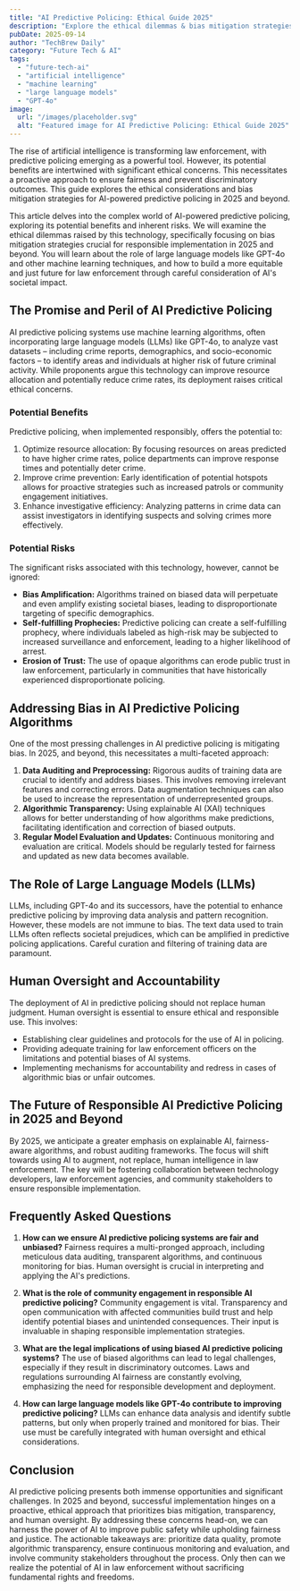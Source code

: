 ```yaml
---
title: "AI Predictive Policing: Ethical Guide 2025"
description: "Explore the ethical dilemmas & bias mitigation strategies in AI-powered predictive policing. Learn how to build fair & effective AI systems using machine learning & large language models. Read now!"
pubDate: 2025-09-14
author: "TechBrew Daily"
category: "Future Tech & AI"
tags:
  - "future-tech-ai"
  - "artificial intelligence"
  - "machine learning"
  - "large language models"
  - "GPT-4o"
image:
  url: "/images/placeholder.svg"
  alt: "Featured image for AI Predictive Policing: Ethical Guide 2025"
---
```


The rise of artificial intelligence is transforming law enforcement, with predictive policing emerging as a powerful tool.  However, its potential benefits are intertwined with significant ethical concerns. This necessitates a proactive approach to ensure fairness and prevent discriminatory outcomes.  This guide explores the ethical considerations and bias mitigation strategies for AI-powered predictive policing in 2025 and beyond.


This article delves into the complex world of AI-powered predictive policing, exploring its potential benefits and inherent risks.  We will examine the ethical dilemmas raised by this technology, specifically focusing on bias mitigation strategies crucial for responsible implementation in 2025 and beyond.  You will learn about the role of large language models like GPT-4o and other machine learning techniques, and how to build a more equitable and just future for law enforcement through careful consideration of AI's societal impact.


## The Promise and Peril of AI Predictive Policing

AI predictive policing systems use machine learning algorithms, often incorporating large language models (LLMs) like GPT-4o, to analyze vast datasets – including crime reports, demographics, and socio-economic factors – to identify areas and individuals at higher risk of future criminal activity.  While proponents argue this technology can improve resource allocation and potentially reduce crime rates, its deployment raises critical ethical concerns.


### Potential Benefits

Predictive policing, when implemented responsibly, offers the potential to:

1.  Optimize resource allocation:  By focusing resources on areas predicted to have higher crime rates, police departments can improve response times and potentially deter crime.
2.  Improve crime prevention:  Early identification of potential hotspots allows for proactive strategies such as increased patrols or community engagement initiatives.
3.  Enhance investigative efficiency:  Analyzing patterns in crime data can assist investigators in identifying suspects and solving crimes more effectively.


### Potential Risks

The significant risks associated with this technology, however, cannot be ignored:

*   **Bias Amplification:**  Algorithms trained on biased data will perpetuate and even amplify existing societal biases, leading to disproportionate targeting of specific demographics.
*   **Self-fulfilling Prophecies:**  Predictive policing can create a self-fulfilling prophecy, where individuals labeled as high-risk may be subjected to increased surveillance and enforcement, leading to a higher likelihood of arrest.
*   **Erosion of Trust:**  The use of opaque algorithms can erode public trust in law enforcement, particularly in communities that have historically experienced disproportionate policing.



## Addressing Bias in AI Predictive Policing Algorithms

One of the most pressing challenges in AI predictive policing is mitigating bias.  In 2025, and beyond, this necessitates a multi-faceted approach:

1. **Data Auditing and Preprocessing:**  Rigorous audits of training data are crucial to identify and address biases.  This involves removing irrelevant features and correcting errors.  Data augmentation techniques can also be used to increase the representation of underrepresented groups.
2. **Algorithmic Transparency:**  Using explainable AI (XAI) techniques allows for better understanding of how algorithms make predictions, facilitating identification and correction of biased outputs.
3. **Regular Model Evaluation and Updates:**  Continuous monitoring and evaluation are critical.  Models should be regularly tested for fairness and updated as new data becomes available.


## The Role of Large Language Models (LLMs)

LLMs, including GPT-4o and its successors, have the potential to enhance predictive policing by improving data analysis and pattern recognition.  However, these models are not immune to bias.  The text data used to train LLMs often reflects societal prejudices, which can be amplified in predictive policing applications.  Careful curation and filtering of training data are paramount.


## Human Oversight and Accountability

The deployment of AI in predictive policing should not replace human judgment.  Human oversight is essential to ensure ethical and responsible use.  This involves:

*   Establishing clear guidelines and protocols for the use of AI in policing.
*   Providing adequate training for law enforcement officers on the limitations and potential biases of AI systems.
*   Implementing mechanisms for accountability and redress in cases of algorithmic bias or unfair outcomes.


## The Future of Responsible AI Predictive Policing in 2025 and Beyond


By 2025, we anticipate a greater emphasis on explainable AI, fairness-aware algorithms, and robust auditing frameworks.  The focus will shift towards using AI to augment, not replace, human intelligence in law enforcement.  The key will be fostering collaboration between technology developers, law enforcement agencies, and community stakeholders to ensure responsible implementation.


## Frequently Asked Questions

1.  **How can we ensure AI predictive policing systems are fair and unbiased?**  Fairness requires a multi-pronged approach, including meticulous data auditing, transparent algorithms, and continuous monitoring for bias.  Human oversight is crucial in interpreting and applying the AI's predictions.

2.  **What is the role of community engagement in responsible AI predictive policing?**  Community engagement is vital.  Transparency and open communication with affected communities build trust and help identify potential biases and unintended consequences.  Their input is invaluable in shaping responsible implementation strategies.

3.  **What are the legal implications of using biased AI predictive policing systems?**  The use of biased algorithms can lead to legal challenges, especially if they result in discriminatory outcomes.  Laws and regulations surrounding AI fairness are constantly evolving, emphasizing the need for responsible development and deployment.

4.  **How can large language models like GPT-4o contribute to improving predictive policing?**  LLMs can enhance data analysis and identify subtle patterns, but only when properly trained and monitored for bias. Their use must be carefully integrated with human oversight and ethical considerations.


## Conclusion

AI predictive policing presents both immense opportunities and significant challenges.  In 2025 and beyond, successful implementation hinges on a proactive, ethical approach that prioritizes bias mitigation, transparency, and human oversight.  By addressing these concerns head-on, we can harness the power of AI to improve public safety while upholding fairness and justice.  The actionable takeaways are: prioritize data quality, promote algorithmic transparency, ensure continuous monitoring and evaluation, and involve community stakeholders throughout the process. Only then can we realize the potential of AI in law enforcement without sacrificing fundamental rights and freedoms.